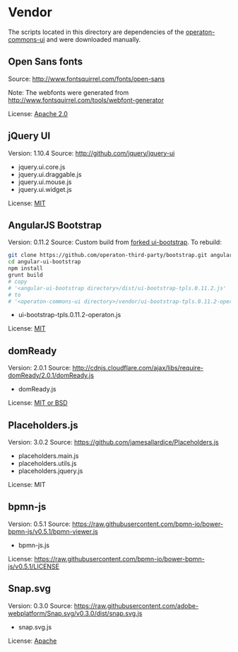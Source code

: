 # Vendor

The scripts located in this directory are dependencies of the
[operaton-commons-ui](https://github.com/camunda/camunda-commons-ui)
and were downloaded manually.


## Open Sans fonts

Source: http://www.fontsquirrel.com/fonts/open-sans

Note: The webfonts were generated from
http://www.fontsquirrel.com/tools/webfont-generator

License: [Apache 2.0](http://www.fontsquirrel.com/license/open-sans)


## jQuery UI

Version: 1.10.4
Source: http://github.com/jquery/jquery-ui

- jquery.ui.core.js
- jquery.ui.draggable.js
- jquery.ui.mouse.js
- jquery.ui.widget.js

License: [MIT](https://raw.githubusercontent.com/jquery/jquery-ui/master/LICENSE.txt)



## AngularJS Bootstrap

Version: 0.11.2
Source: Custom build from [forked ui-bootstrap](//github.com/operaton-third-party/bootstrap). To rebuild:
```sh
git clone https://github.com/operaton-third-party/bootstrap.git angular-ui-bootstrap
cd angular-ui-bootstrap
npm install
grunt build 
# copy 
# '<angular-ui-bootstrap directory>/dist/ui-bootstrap-tpls.0.11.2.js'
# to
# '<operaton-commons-ui directory>/vendor/ui-bootstrap-tpls.0.11.2-operaton.js'
```

- ui-bootstrap-tpls.0.11.2-operaton.js

License: [MIT](https://github.com/angular-ui/bootstrap/blob/master/LICENSE)



## domReady

Version: 2.0.1
Source: http://cdnjs.cloudflare.com/ajax/libs/require-domReady/2.0.1/domReady.js

- domReady.js

License: [MIT or BSD](https://raw.githubusercontent.com/requirejs/domReady/master/LICENSE)



## Placeholders.js

Version: 3.0.2
Source: https://github.com/jamesallardice/Placeholders.js

- placeholders.main.js
- placeholders.utils.js
- placeholders.jquery.js

License: MIT



## bpmn-js

Version: 0.5.1
Source: https://raw.githubusercontent.com/bpmn-io/bower-bpmn-js/v0.5.1/bpmn-viewer.js

- bpmn-js.js

License: https://raw.githubusercontent.com/bpmn-io/bower-bpmn-js/v0.5.1/LICENSE



## Snap.svg

Version: 0.3.0
Source: https://raw.githubusercontent.com/adobe-webplatform/Snap.svg/v0.3.0/dist/snap.svg.js

- snap.svg.js

License: [Apache](http://www.apache.org/licenses/LICENSE-2.0)
